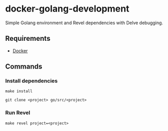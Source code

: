 # docker-golang-development
Simple Golang environment and Revel dependencies with Delve debugging.

## Requirements
- [Docker](https://docs.docker.com/engine/installation/)

## Commands
### Install dependencies
```
make install
```
```
git clone <project> go/src/<project>
```

### Run Revel

```
make revel project=<project>
```


